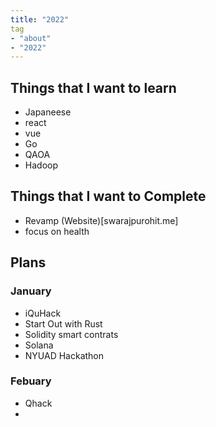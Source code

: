 ```yaml
---
title: "2022"
tag
- "about"
- "2022"
---
```


## Things that I want to learn 
- Japaneese
- react
- vue
- Go
- QAOA
- Hadoop

## Things that I want to Complete 
- Revamp (Website)[swarajpurohit.me]
- focus on health

## Plans
### January
- iQuHack
- Start Out with Rust 
- Solidity smart contrats
- Solana
- NYUAD Hackathon

### Febuary
- Qhack
- 
